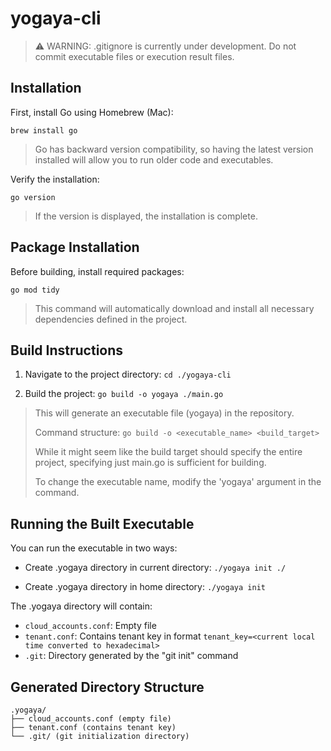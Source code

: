 # yogaya-cli

> ⚠️ WARNING: .gitignore is currently under development. Do not commit executable files or execution result files.

## Installation

First, install Go using Homebrew (Mac):

`brew install go`

> Go has backward version compatibility, so having the latest version installed will allow you to run older code and executables.

Verify the installation:

`go version`

> If the version is displayed, the installation is complete.

## Package Installation

Before building, install required packages:

`go mod tidy`

> This command will automatically download and install all necessary dependencies defined in the project.

## Build Instructions

1. Navigate to the project directory:
   `cd ./yogaya-cli`

2. Build the project:
   `go build -o yogaya ./main.go`

> This will generate an executable file (yogaya) in the repository.
>
> Command structure:
> `go build -o <executable_name> <build_target>`
>
> While it might seem like the build target should specify the entire project,
> specifying just main.go is sufficient for building.
>
> To change the executable name, modify the 'yogaya' argument in the command.

## Running the Built Executable

You can run the executable in two ways:

- Create .yogaya directory in current directory:
   `./yogaya init ./`

- Create .yogaya directory in home directory:
   `./yogaya init`

The .yogaya directory will contain:
- `cloud_accounts.conf`: Empty file
- `tenant.conf`: Contains tenant key in format `tenant_key=<current local time converted to hexadecimal>`
- `.git`: Directory generated by the "git init" command

## Generated Directory Structure

```
.yogaya/
├── cloud_accounts.conf (empty file)
├── tenant.conf (contains tenant key)
└── .git/ (git initialization directory)
```
